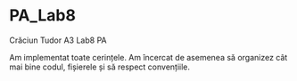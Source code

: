 # PA_Lab8
Crăciun Tudor A3 Lab8 PA

Am implementat toate cerințele. Am încercat de asemenea să organizez cât mai bine codul, fișierele și să respect convențiile.
